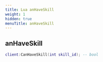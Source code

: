 ```yaml
---
title: Lua anHaveSkill
weight: 1
hidden: true
menuTitle: anHaveSkill
---
```

## anHaveSkill
```lua
client:CanHaveSkill(int skill_id); -- bool
```